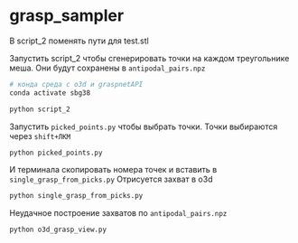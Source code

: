 # grasp_sampler


В script_2 поменять пути для test.stl 

Запустить script_2 чтобы сгенерировать точки на каждом треугольнике меша. Они будут сохранены в `antipodal_pairs.npz`

```bash 
# конда среда с o3d и graspnetAPI
conda activate sbg38 

python script_2 
```

Запустить `picked_points.py` чтобы выбрать точки. Точки выбираются через `shift+ЛКМ` 

```bash 
python picked_points.py
```

И терминала скопировать номера точек и вставить в `single_grasp_from_picks.py`
Отрисуется захват в o3d 

```bash
python single_grasp_from_picks.py
```

Неудачное построение захватов по `antipodal_pairs.npz`

```bash
python o3d_grasp_view.py
```